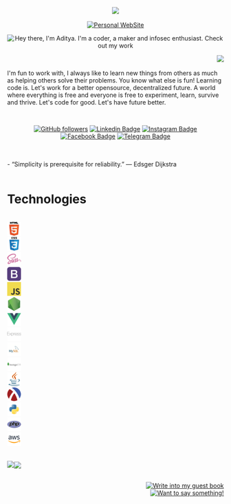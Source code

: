 <div align="center">
 
<img src="https://komarev.com/ghpvc/?username=Adityansh2334&label=PROFILE+VIEWS&color=orange&style=flat-square" />

 [![Personal WebSite](https://img.shields.io/badge/Personal%20Website-Click%20ME-success)](https://aditechptro.unaux.com/)
 
</div>

<div align="center">
 
 ![Hey there, I'm Aditya. I'm a coder, a maker and infosec enthusiast. Check out my work](https://github.com/Adityansh2334/Adityansh2334/raw/master/bio.gif)
 
 <div align="right">
 <img src="https://www.shareicon.net/data/512x512/2016/01/24/708382_people_512x512.png" width="80px" length="300px"/>
 </div>
 
 </div>
 



<!--
**Adityansh2334/Adityansh2334** is a ✨ _special_ ✨ repository because its `README.md` (this file) appears on your GitHub profile.

Here are some ideas to get you started:

- 🔭 I’m currently working on ...
- 🌱 I’m currently learning ...
- 👯 I’m looking to collaborate on ...
- 🤔 I’m looking for help with ...
- 💬 Ask me about ...
- 📫 How to reach me: ...
- 😄 Pronouns: ...
- ⚡ Fun fact: ...
-->

I'm fun to work with, I always like to learn new things from others as much as helping others solve their problems. You know what else is fun! Learning code is. Let's work for a better opensource, decentralized future. A world where everything is free and everyone is free to experiment, learn, survive and thrive. Let's code for good. Let's have future better.

<br/>
<div align="center">
 
[![GitHub followers](https://img.shields.io/github/followers/Adityansh2334?style=social)](https://www.github.com/Adityansh2334)
[![Linkedin Badge](https://img.shields.io/badge/-adityakumar01-blue?style=flat-square&logo=Linkedin&logoColor=white&link=https://www.linkedin.com/in/adityakumar01/)](https://www.linkedin.com/in/adityakumar01/)
[![Instagram Badge](https://img.shields.io/badge/-adi_00_1-red?style=flat-square&logo=Instagram&logoColor=white&link=https://www.instagram.com/adi_00_1/)](https://www.instagram.com/adi_00_1/)
[![Facebook Badge](https://img.shields.io/badge/-aditya.bapun-blue?style=flat-square&logo=Facebook&logoColor=white&link=https://www.facebook.com/aditya.bapun/)](https://www.facebook.com/aditya.bapun/)
[![Telegram Badge](https://img.shields.io/badge/-Aditya_00900-grey?style=flat-square&logo=Telegram&logoColor=white&link=https://telegram.org/@Aditya_00900)](https://telegram.org/@Aditya_00900)

</div>
<br/>
<br/>
 -  “Simplicity is prerequisite for reliability.” — Edsger Dijkstra
<br/>
<br>
<h1 align="left">Technologies</h1>
 
<p align="left">
<code>
<img height="32" width="32" src="https://raw.githubusercontent.com/github/explore/80688e429a7d4ef2fca1e82350fe8e3517d3494d/topics/html/html.png" />
<img height="32" width="32" src="https://raw.githubusercontent.com/github/explore/80688e429a7d4ef2fca1e82350fe8e3517d3494d/topics/css/css.png" />
<img height="32" width="32" src="https://raw.githubusercontent.com/github/explore/80688e429a7d4ef2fca1e82350fe8e3517d3494d/topics/sass/sass.png" />
<img height="32" width="32" src="https://raw.githubusercontent.com/github/explore/80688e429a7d4ef2fca1e82350fe8e3517d3494d/topics/bootstrap/bootstrap.png" />
<img height="32" width="32" src="https://raw.githubusercontent.com/github/explore/80688e429a7d4ef2fca1e82350fe8e3517d3494d/topics/javascript/javascript.png" />
<img height="32" width="32" src="https://raw.githubusercontent.com/github/explore/80688e429a7d4ef2fca1e82350fe8e3517d3494d/topics/nodejs/nodejs.png" />
<img height="32" width="32" src="https://raw.githubusercontent.com/github/explore/80688e429a7d4ef2fca1e82350fe8e3517d3494d/topics/vue/vue.png" />
<img height="32" width="32" src="https://raw.githubusercontent.com/github/explore/80688e429a7d4ef2fca1e82350fe8e3517d3494d/topics/express/express.png" />
<img height="32" width="32" src="https://raw.githubusercontent.com/github/explore/80688e429a7d4ef2fca1e82350fe8e3517d3494d/topics/mysql/mysql.png" />
<img height="32" width="32" src="https://raw.githubusercontent.com/github/explore/80688e429a7d4ef2fca1e82350fe8e3517d3494d/topics/mongodb/mongodb.png" />
<img height="32" width="32" src="https://raw.githubusercontent.com/github/explore/80688e429a7d4ef2fca1e82350fe8e3517d3494d/topics/java/java.png" />
<img height="32" width="32" src="https://raw.githubusercontent.com/github/explore/80688e429a7d4ef2fca1e82350fe8e3517d3494d/topics/racket/racket.png" />
<img height="32" width="32" src="https://raw.githubusercontent.com/github/explore/80688e429a7d4ef2fca1e82350fe8e3517d3494d/topics/python/python.png" />
<img height="32" width="32" src="https://raw.githubusercontent.com/github/explore/80688e429a7d4ef2fca1e82350fe8e3517d3494d/topics/php/php.png" />
<img height="32" width="32" src="https://raw.githubusercontent.com/github/explore/80688e429a7d4ef2fca1e82350fe8e3517d3494d/topics/aws/aws.png" />
</code>
</p>
<br/>

<img align="left" src="https://github-readme-stats.vercel.app/api/top-langs/?username=Adityansh2334&theme=flag-india" />
<img align="center" src="https://github-readme-stats.vercel.app/api?username=Adityansh2334&show_icons=true&hide=contribs,issues&theme=flag-india" />
<div align="right">
 
<br/>

[![Write into my guest book](https://img.shields.io/badge/-%20%F0%9F%96%8B%20Write%20into%20my%20guest%20book-red?style=flat-round)](https://github.com/Adityansh2334/Adityansh2334/issues/new?template=Guestbook_entry.md&title=Adding+<username>+to+guestbook)
<br/>
 [![Want to say something!](https://img.shields.io/badge/Want%20to%20say%20something-!-1EAEDB.svg)](https://saythanks.io/to/adityabehera23@gmail.com)

</div>
